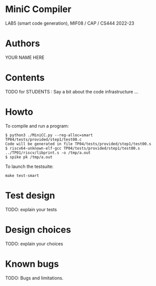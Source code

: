 # MiniC Compiler
LAB5 (smart code generation), MIF08 / CAP / CS444 2022-23 

# Authors

YOUR NAME HERE

# Contents

TODO for STUDENTS : Say a bit about the code infrastructure ...

# Howto

To compile and run a program:
```
$ python3 ./MiniCC.py --reg-alloc=smart TP04/tests/provided/step1/test00.c
Code will be generated in file TP04/tests/provided/step1/test00.s
$ riscv64-unknown-elf-gcc TP04/tests/provided/step1/test00.s ../TP01/riscv/libprint.s -o /tmp/a.out
$ spike pk /tmp/a.out
```

To launch the testsuite:
```
make test-smart
```

# Test design

TODO: explain your tests

# Design choices

TODO: explain your choices

# Known bugs

TODO: Bugs and limitations.

